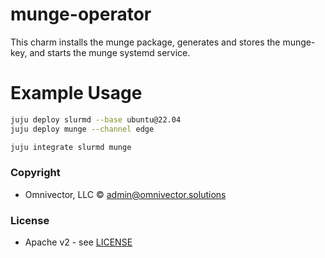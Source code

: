 # munge-operator

This charm installs the munge package, generates and stores the munge-key, and starts the munge systemd service.

# Example Usage
```bash
juju deploy slurmd --base ubuntu@22.04
juju deploy munge --channel edge

juju integrate slurmd munge
```

### Copyright
* Omnivector, LLC &copy; <admin@omnivector.solutions>

### License
* Apache v2 - see [LICENSE](./LICENSE)
